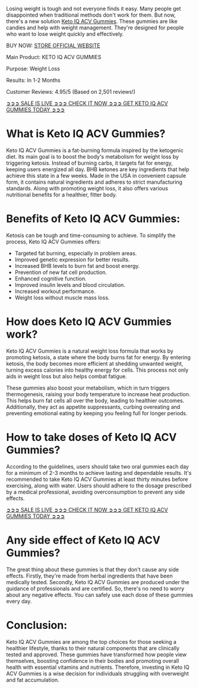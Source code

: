 Losing weight is tough and not everyone finds it easy. Many people get disappointed when traditional methods don't work for them. But now, there's a new solution [Keto IQ ACV Gummies](https://www.facebook.com/storeketoiqacvgummies/). These gummies are like candies and help with weight management. They're designed for people who want to lose weight quickly and effectively.

BUY NOW: [STORE OFFICIAL WEBSITE](https://atozsupplement.com/keto-iq-acv-gummies/)

Main Product: KETO IQ ACV GUMMIES

Purpose: Weight Loss

Results: In 1-2 Months

Customer Reviews: 4.95/5 (Based on 2,501 reviews!)

[➲➲➲ SALE IS LIVE ➲➲➲ CHECK IT NOW ➲➲➲ GET KETO IQ ACV GUMMIES TODAY ➲➲➲](https://atozsupplement.com/keto-iq-acv-gummies/)

# What is Keto IQ ACV Gummies?

Keto IQ ACV Gummies is a fat-burning formula inspired by the ketogenic diet. Its main goal is to boost the body's metabolism for weight loss by triggering ketosis. Instead of burning carbs, it targets fat for energy, keeping users energized all day. BHB ketones are key ingredients that help achieve this state in a few weeks. Made in the USA in convenient capsule form, it contains natural ingredients and adheres to strict manufacturing standards. Along with promoting weight loss, it also offers various nutritional benefits for a healthier, fitter body.

# Benefits of Keto IQ ACV Gummies:

Ketosis can be tough and time-consuming to achieve. To simplify the process, Keto IQ ACV Gummies offers:

- Targeted fat burning, especially in problem areas.
- Improved genetic expression for better results.
- Increased BHB levels to burn fat and boost energy.
- Prevention of new fat cell production.
- Enhanced cognitive function.
- Improved insulin levels and blood circulation.
- Increased workout performance.
- Weight loss without muscle mass loss.

# How does Keto IQ ACV Gummies work?

Keto IQ ACV Gummies is a natural weight loss formula that works by promoting ketosis, a state where the body burns fat for energy. By entering ketosis, the body becomes more efficient at shedding unwanted weight, turning excess calories into healthy energy for cells. This process not only aids in weight loss but also helps combat fatigue.

These gummies also boost your metabolism, which in turn triggers thermogenesis, raising your body temperature to increase heat production. This helps burn fat cells all over the body, leading to healthier outcomes. Additionally, they act as appetite suppressants, curbing overeating and preventing emotional eating by keeping you feeling full for longer periods.

# How to take doses of Keto IQ ACV Gummies?

According to the guidelines, users should take two oral gummies each day for a minimum of 2-3 months to achieve lasting and dependable results. It's recommended to take Keto IQ ACV Gummies at least thirty minutes before exercising, along with water. Users should adhere to the dosage prescribed by a medical professional, avoiding overconsumption to prevent any side effects.

[➲➲➲ SALE IS LIVE ➲➲➲ CHECK IT NOW ➲➲➲ GET KETO IQ ACV GUMMIES TODAY ➲➲➲](https://atozsupplement.com/keto-iq-acv-gummies/)

# Any side effect of Keto IQ ACV Gummies?

The great thing about these gummies is that they don't cause any side effects. Firstly, they're made from herbal ingredients that have been medically tested. Secondly, Keto IQ ACV Gummies are produced under the guidance of professionals and are certified. So, there's no need to worry about any negative effects. You can safely use each dose of these gummies every day.

# Conclusion:

Keto IQ ACV Gummies are among the top choices for those seeking a healthier lifestyle, thanks to their natural components that are clinically tested and approved. These gummies have transformed how people view themselves, boosting confidence in their bodies and promoting overall health with essential vitamins and nutrients. Therefore, investing in Keto IQ ACV Gummies is a wise decision for individuals struggling with overweight and fat accumulation.

